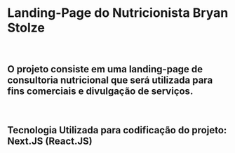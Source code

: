 # Landing-Page do Nutricionista Bryan Stolze

<br />

## O projeto consiste em uma landing-page de consultoria nutricional que será utilizada para fins comerciais e divulgação de serviços.

<br />

## Tecnologia Utilizada para codificação do projeto: Next.JS (React.JS)
